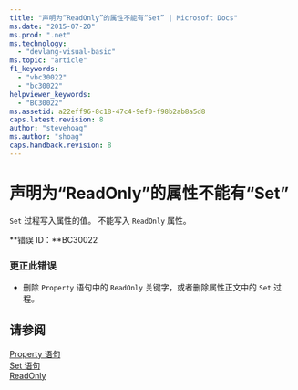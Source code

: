```yaml
---
title: "声明为“ReadOnly”的属性不能有“Set” | Microsoft Docs"
ms.date: "2015-07-20"
ms.prod: ".net"
ms.technology: 
  - "devlang-visual-basic"
ms.topic: "article"
f1_keywords: 
  - "vbc30022"
  - "bc30022"
helpviewer_keywords: 
  - "BC30022"
ms.assetid: a22eff96-8c18-47c4-9ef0-f98b2ab8a5d8
caps.latest.revision: 8
author: "stevehoag"
ms.author: "shoag"
caps.handback.revision: 8
---
```

# 声明为“ReadOnly”的属性不能有“Set”
`Set` 过程写入属性的值。 不能写入 `ReadOnly` 属性。  
  
 **错误 ID：**BC30022  
  
### 更正此错误  
  
-   删除 `Property` 语句中的 `ReadOnly` 关键字，或者删除属性正文中的 `Set` 过程。  
  
## 请参阅  
 [Property 语句](../../visual-basic/language-reference/statements/property-statement.md)   
 [Set 语句](../../visual-basic/language-reference/statements/set-statement.md)   
 [ReadOnly](../../visual-basic/language-reference/modifiers/readonly.md)